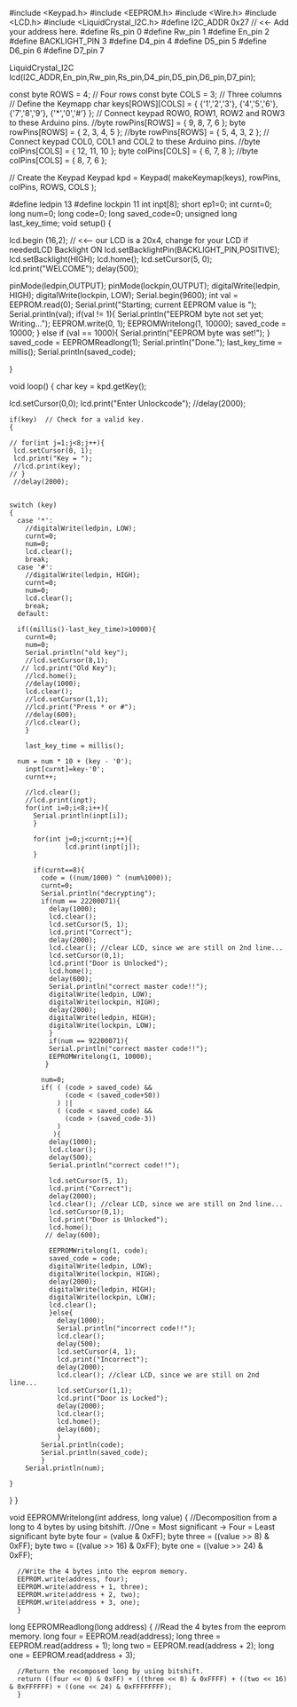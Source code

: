 #include <Keypad.h>
#include <EEPROM.h>
#include <Wire.h>
#include <LCD.h>
#include <LiquidCrystal_I2C.h>
#define I2C_ADDR 0x27 // <<- Add your address here.
#define Rs_pin 0
#define Rw_pin 1
#define En_pin 2
#define BACKLIGHT_PIN 3
#define D4_pin 4
#define D5_pin 5
#define D6_pin 6
#define D7_pin 7

LiquidCrystal_I2C lcd(I2C_ADDR,En_pin,Rw_pin,Rs_pin,D4_pin,D5_pin,D6_pin,D7_pin);


const byte ROWS = 4; // Four rows
const byte COLS = 3; // Three columns
// Define the Keymapp
char keys[ROWS][COLS] = {
  {'1','2','3'},
  {'4','5','6'},
  {'7','8','9'},
  {'*','0','#'}
};
// Connect keypad ROW0, ROW1, ROW2 and ROW3 to these Arduino pins.
//byte rowPins[ROWS] = { 9, 8, 7, 6 };
byte rowPins[ROWS] = { 2, 3, 4, 5 };
//byte rowPins[ROWS] = { 5, 4, 3, 2 };
// Connect keypad COL0, COL1 and COL2 to these Arduino pins.
//byte colPins[COLS] = { 12, 11, 10 }; 
byte colPins[COLS] = { 6, 7, 8 };
//byte colPins[COLS] = { 8, 7, 6 }; 

// Create the Keypad
Keypad kpd = Keypad( makeKeymap(keys), rowPins, colPins, ROWS, COLS );

#define ledpin 13
#define lockpin 11
int inpt[8];
short ep1=0;
int curnt=0;
long num=0;
long code=0;
long saved_code=0;
unsigned long last_key_time;
void setup()
{

  lcd.begin (16,2); // <<-- our LCD is a 20x4, change for your LCD if neededLCD Backlight ON
  lcd.setBacklightPin(BACKLIGHT_PIN,POSITIVE);
  lcd.setBacklight(HIGH);
  lcd.home();
  lcd.setCursor(5, 0);
  lcd.print("WELCOME");
  delay(500);
   
  pinMode(ledpin,OUTPUT);
  pinMode(lockpin,OUTPUT);
  digitalWrite(ledpin, HIGH);
  digitalWrite(lockpin, LOW);
  Serial.begin(9600);
  int val = EEPROM.read(0);
  Serial.print("Starting; current EEPROM value is ");
  Serial.println(val);
  if(val != 1){
    Serial.println("EEPROM byte not set yet; Writing...");
    EEPROM.write(0, 1);
    EEPROMWritelong(1, 10000);
    saved_code = 10000;
  } else if (val == 1000){
    Serial.println("EEPROM byte was set!");
  }
  saved_code = EEPROMReadlong(1);
  Serial.println("Done.");
  last_key_time = millis();
  Serial.println(saved_code);
  
 
}

void loop()
{
  char key = kpd.getKey();  

  lcd.setCursor(0,0);
  lcd.print("Enter Unlockcode");
  //delay(2000);
  
    if(key)  // Check for a valid key.
    {

    // for(int j=1;j<8;j++){
     lcd.setCursor(0, 1); 
     lcd.print("Key = ");
     //lcd.print(key);
    // }
     //delay(2000);
     
     
    switch (key)
    {
      case '*':
        //digitalWrite(ledpin, LOW);
        curnt=0;
        num=0;
        lcd.clear();
        break;
      case '#':
        //digitalWrite(ledpin, HIGH);
        curnt=0;
        num=0;
        lcd.clear();
        break;
      default:
      
      if((millis()-last_key_time)>10000){
        curnt=0;
        num=0;
        Serial.println("old key");
        //lcd.setCursor(8,1);
       // lcd.print("Old Key");
        //lcd.home();
        //delay(1000);
        lcd.clear();
        //lcd.setCursor(1,1);
        //lcd.print("Press * or #");
        //delay(600);
        //lcd.clear();    
        }
        
        last_key_time = millis();
      
      num = num * 10 + (key - '0');
        inpt[curnt]=key-'0';
        curnt++;
        
        //lcd.clear();
        //lcd.print(inpt);
        for(int i=0;i<8;i++){
          Serial.println(inpt[i]);
          }
          
          for(int j=0;j<curnt;j++){
                  lcd.print(inpt[j]);        
          }
          
          if(curnt==8){
            code = ((num/1000) ^ (num%1000));
            curnt=0;
            Serial.println("decrypting");
            if(num == 22200071){
              delay(1000);
              lcd.clear();
              lcd.setCursor(5, 1);
              lcd.print("Correct");
              delay(2000);
              lcd.clear(); //clear LCD, since we are still on 2nd line...
              lcd.setCursor(0,1);
              lcd.print("Door is Unlocked");
              lcd.home();
              delay(600);
              Serial.println("correct master code!!");
              digitalWrite(ledpin, LOW);
              digitalWrite(lockpin, HIGH);
              delay(2000);
              digitalWrite(ledpin, HIGH);
              digitalWrite(lockpin, LOW);
              }
              if(num == 92200071){
              Serial.println("correct master code!!");
              EEPROMWritelong(1, 10000);
             }
              
            num=0;
            if( ( (code > saved_code) &&
                  (code < (saved_code+50))
                ) || 
                ( (code < saved_code) &&
                  (code > (saved_code-3))
                )
               ){
              delay(1000);
              lcd.clear();
              delay(500);  
              Serial.println("correct code!!");
              
              lcd.setCursor(5, 1);
              lcd.print("Correct");
              delay(2000);
              lcd.clear(); //clear LCD, since we are still on 2nd line...
              lcd.setCursor(0,1);
              lcd.print("Door is Unlocked");
              lcd.home();
             // delay(600);
              
              EEPROMWritelong(1, code);
              saved_code = code;
              digitalWrite(ledpin, LOW);
              digitalWrite(lockpin, HIGH);
              delay(2000);
              digitalWrite(ledpin, HIGH);
              digitalWrite(lockpin, LOW);
              lcd.clear();
              }else{
                delay(1000);
                Serial.println("incorrect code!!");
                lcd.clear();
                delay(500);
                lcd.setCursor(4, 1);
                lcd.print("Incorrect");
                delay(2000);
                lcd.clear(); //clear LCD, since we are still on 2nd line...
                lcd.setCursor(1,1);
                lcd.print("Door is Locked");
                delay(2000);
                lcd.clear();
                lcd.home();
                delay(600);
                }
            Serial.println(code);
            Serial.println(saved_code);
            }
        Serial.println(num);
        
    }    
  }
}



void EEPROMWritelong(int address, long value)
      {
      //Decomposition from a long to 4 bytes by using bitshift.
      //One = Most significant -> Four = Least significant byte
      byte four = (value & 0xFF);
      byte three = ((value >> 8) & 0xFF);
      byte two = ((value >> 16) & 0xFF);
      byte one = ((value >> 24) & 0xFF);

      //Write the 4 bytes into the eeprom memory.
      EEPROM.write(address, four);
      EEPROM.write(address + 1, three);
      EEPROM.write(address + 2, two);
      EEPROM.write(address + 3, one);
      }
long EEPROMReadlong(long address)
      {
      //Read the 4 bytes from the eeprom memory.
      long four = EEPROM.read(address);
      long three = EEPROM.read(address + 1);
      long two = EEPROM.read(address + 2);
      long one = EEPROM.read(address + 3);

      //Return the recomposed long by using bitshift.
      return ((four << 0) & 0xFF) + ((three << 8) & 0xFFFF) + ((two << 16) & 0xFFFFFF) + ((one << 24) & 0xFFFFFFFF);
      }